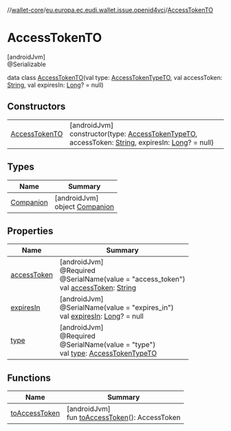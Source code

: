 //[wallet-core](../../../index.md)/[eu.europa.ec.eudi.wallet.issue.openid4vci](../index.md)/[AccessTokenTO](index.md)

# AccessTokenTO

[androidJvm]\
@Serializable

data class [AccessTokenTO](index.md)(val
type: [AccessTokenTypeTO](../-access-token-type-t-o/index.md), val
accessToken: [String](https://kotlinlang.org/api/latest/jvm/stdlib/kotlin/-string/index.html), val
expiresIn: [Long](https://kotlinlang.org/api/latest/jvm/stdlib/kotlin/-long/index.html)? = null)

## Constructors

|                                       |                                                                                                                                                                                                                                                                                            |
|---------------------------------------|--------------------------------------------------------------------------------------------------------------------------------------------------------------------------------------------------------------------------------------------------------------------------------------------|
| [AccessTokenTO](-access-token-t-o.md) | [androidJvm]<br>constructor(type: [AccessTokenTypeTO](../-access-token-type-t-o/index.md), accessToken: [String](https://kotlinlang.org/api/latest/jvm/stdlib/kotlin/-string/index.html), expiresIn: [Long](https://kotlinlang.org/api/latest/jvm/stdlib/kotlin/-long/index.html)? = null) |

## Types

| Name                             | Summary                                                 |
|----------------------------------|---------------------------------------------------------|
| [Companion](-companion/index.md) | [androidJvm]<br>object [Companion](-companion/index.md) |

## Properties

| Name                           | Summary                                                                                                                                                                                            |
|--------------------------------|----------------------------------------------------------------------------------------------------------------------------------------------------------------------------------------------------|
| [accessToken](access-token.md) | [androidJvm]<br>@Required<br>@SerialName(value = &quot;access_token&quot;)<br>val [accessToken](access-token.md): [String](https://kotlinlang.org/api/latest/jvm/stdlib/kotlin/-string/index.html) |
| [expiresIn](expires-in.md)     | [androidJvm]<br>@SerialName(value = &quot;expires_in&quot;)<br>val [expiresIn](expires-in.md): [Long](https://kotlinlang.org/api/latest/jvm/stdlib/kotlin/-long/index.html)? = null                |
| [type](type.md)                | [androidJvm]<br>@Required<br>@SerialName(value = &quot;type&quot;)<br>val [type](type.md): [AccessTokenTypeTO](../-access-token-type-t-o/index.md)                                                 |

## Functions

| Name                                | Summary                                                                |
|-------------------------------------|------------------------------------------------------------------------|
| [toAccessToken](to-access-token.md) | [androidJvm]<br>fun [toAccessToken](to-access-token.md)(): AccessToken |
